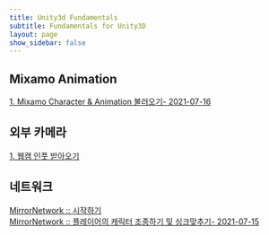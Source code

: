 ```yaml
---
title: Unity3d Fundamentals
subtitle: Fundamentals for Unity3D
layout: page
show_sidebar: false
---
```

  
## Mixamo Animation  
[1. Mixamo Character & Animation 불러오기- 2021-07-16](https://beatchoi.github.io/unity3d/fundamentals/2021/07/16/MixamoUnity/)  

## 외부 카메라  
[1. 웹캠 인풋 받아오기](https://beatchoi.github.io/unity3d/basics/2020/04/17/webcam-texture/)

## 네트워크
[MirrorNetwork :: 시작하기](https://beatchoi.github.io/unity3d/basics/2020/12/21/MirrorNetwtwork/)  
[MirrorNetwork :: 플레이어의 캐릭터 조종하기 및 싱크맞추기- 2021-07-15](https://beatchoi.github.io/unity3d/basics/2021/07/15/MirrorNetwtworkCharacterMoveSync/)
